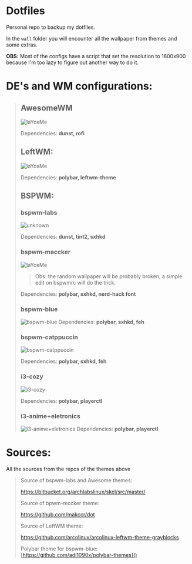 # Dotfiles

Personal repo to backup my dotfiles.

In the `wall` folder you will encounter all the wallpaper from themes and some extras.

**OBS:** Most of the configs have a script that set the resolution to 1600x900 because I'm too lazy to figure out another way to do it.

# 

# DE's and WM configurations:

> ## AwesomeWM
> 
> ![laYceMe](https://cdn.discordapp.com/attachments/677257230172684330/917900483321016380/ArchLabs-49-1600x900.png)
> 
> Dependencies: **dunst, rofi**
> 
> ## LeftWM:
> 
> ![laYceMe](https://user-images.githubusercontent.com/91397478/147704459-9d12bd1a-5eb3-477b-9d06-c496d55d6680.png)
> 
> Dependencies: **polybar, leftwm-theme**
> 
> ## BSPWM:
> 
> ### bspwm-labs
> 
> ![unknown](https://user-images.githubusercontent.com/91397478/147704657-eedfb60b-c2cc-47cc-91f4-36220989c434.png)
> 
> Dependencies: **dunst, tint2, sxhkd**
> 
> ### bspwm-maccker
> 
> ![laYceMe](https://cdn.discordapp.com/attachments/677257230172684330/929210177826209852/2022-01-07_23-30.png)
> 
> > Obs: the random wallpaper will be probably broken, a simple edit on bspwmrc will do the trick.
> 
> Dependencies: **polybar, sxhkd, nerd-hack font**
> 
> ### bspwm-blue
> 
> ![bspwm-blue](https://user-images.githubusercontent.com/91397478/158041300-9a78dbf6-31b4-475a-a7ab-a80766b57ecb.png)
> Dependencies: **polybar, sxhkd, feh** 
> 
> ### **bspwm-catppuccin**
> 
> ![bspwm-catppuccin](https://imgur.com/HlszUWK.png)
> 
> Dependencies: **polybar, sxhkd, feh** 
> 
> ### i3-cozy
> 
> ![i3-cozy](https://media.discordapp.net/attachments/677257230172684330/988995775142953000/unknown.png?width=976&height=553)
> 
> Dependencies: **polybar, playerctl**
> 
> ### i3-anime+eletronics
> 
> ![i3-anime+eletronics](https://cdn.discordapp.com/attachments/677680008839430181/1042951702371893298/image.png)
> Dependencies: **polybar, playerctl** 

# Sources:

All the sources from the repos of the themes above

> Source of bspwm-labs and Awesome themes:
> 
>  https://bitbucket.org/archlabslinux/skel/src/master/
> 
> Source of bpwm-mccker theme:
> 
>  https://github.com/makccr/dot
> 
> Source of LeftWM theme:
> 
>  https://github.com/arcolinux/arcolinux-leftwm-theme-grayblocks
> 
> Polybar theme for bspwm-blue:
>  [https://github.com/adi1090x/polybar-themes]()

